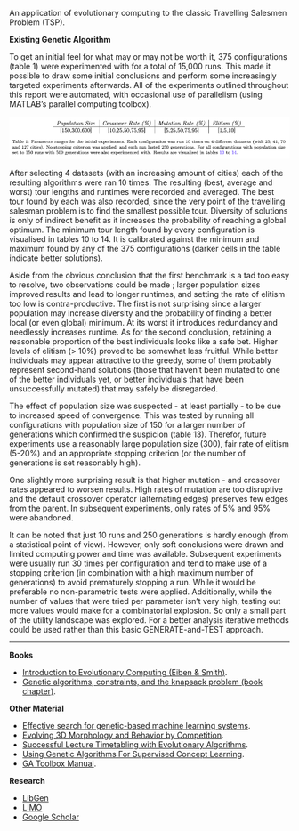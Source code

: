 An application of evolutionary computing to the classic Travelling Salesmen Problem (TSP).

**Existing Genetic Algorithm**

To get an initial feel for what may or may not be worth it, 375 configurations (table 1) were experimented with for a total of 15,000 runs. This made it possible to draw some initial conclusions and perform some increasingly targeted experiments afterwards. All of the experiments outlined throughout this report were automated, with occasional use of parallelism (using MATLAB’s parallel computing toolbox).

<p align="center">
<img src="https://github.com/BrunoVDK/evolutionary-computing/blob/master/report/res/readme1.png?raw=true">
</p>

After selecting 4 datasets (with an increasing amount of cities) each of the resulting algorithms were ran 10 times. The resulting (best, average and worst) tour lengths and runtimes were recorded and averaged. The best tour found by each was also recorded, since the very point of the travelling salesman problem is to find the smallest possible tour. Diversity of solutions is only of indirect benefit as it increases the probability of reaching a global optimum. The minimum tour length found by every configuration is visualised in tables 10 to 14. It is calibrated against the minimum and maximum found by any of the 375 configurations (darker cells in the table indicate better solutions).

Aside from the obvious conclusion that the first benchmark is a tad too easy to resolve, two observations could be made ; larger population sizes improved results and lead to longer runtimes, and setting the rate of elitism too low is contra-productive. The first is not surprising since a larger population may increase diversity and the probability of finding a better local (or even global) minimum. At its worst it introduces redundancy and needlessly increases runtime. As for the second conclusion, retaining a reasonable proportion of the best individuals looks like a safe bet. Higher levels of elitism (> 10%) proved to be somewhat less fruitful. While better individuals may appear attractive to the greedy, some of them probably represent second-hand solutions (those that haven’t been mutated to one of the better individuals yet, or better individuals that have been unsuccessfully mutated) that may safely be disregarded.

The effect of population size was suspected - at least partially - to be due to increased speed of convergence. This was tested by running all configurations with population size of 150 for a larger number of generations which confirmed the suspicion (table 13). Therefor, future experiments use a reasonably large population size (300), fair rate of elitism (5-20%) and an appropriate stopping criterion (or the number of generations is set reasonably high).

One slightly more surprising result is that higher mutation - and crossover rates appeared to worsen results. High rates of mutation are too disruptive and the default crossover operator (alternating edges) preserves few edges from the parent. In subsequent experiments, only rates of 5% and 95% were abandoned.

It can be noted that just 10 runs and 250 generations is hardly enough (from a statistical point of view). However, only soft conclusions were drawn and limited computing power and time was available. Subsequent experiments were usually run 30 times per configuration and tend to make use of a stopping criterion (in combination with a high maximum number of generations) to avoid prematurely stopping a run. While it would be preferable no non-parametric tests were applied. Additionally, while the number of values that were tried per parameter isn’t very high, testing out more values would make for a combinatorial explosion. So only a small part of the utility landscape was explored. For a better analysis iterative methods could be used rather than this basic GENERATE-and-TEST approach.

***

**Books**

- [Introduction to Evolutionary Computing (Eiben & Smith)](/books/Introduction%20to%20Evolutionary%20Computing%20(Eiben,%20Smith).pdf).
- [Genetic algorithms, constraints, and the knapsack problem (book chapter)](/books/constraints.pdf).

**Other Material**

- [Effective search for genetic-based machine learning systems](/papers/yang.pdf).
- [Evolving 3D Morphology and Behavior by Competition](/papers/sims.pdf).
- [Successful Lecture Timetabling with Evolutionary Algorithms](/papers/ross.pdf).
- [Using Genetic Algorithms For Supervised Concept Learning](/papers/spears.pdf).
- [GA Toolbox Manual](/papers/manual.pdf).

**Research**

 - [LibGen](http://gen.lib.rus.ec)
 - [LIMO](http://limo.libis.be)
 - [Google Scholar](http://scholar.google.com)
